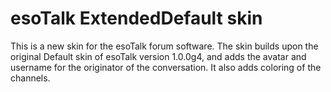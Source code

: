 # esoTalk ExtendedDefault skin
This is a new skin for the esoTalk forum software.
The skin builds upon the original Default skin of esoTalk version 1.0.0g4, and adds the avatar and username for the originator of the conversation.
It also adds coloring of the channels.
